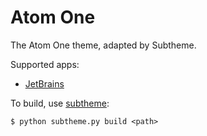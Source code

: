 # Atom One

The Atom One theme, adapted by Subtheme.

Supported apps:
- [JetBrains](https://github.com/subtheme-pro/atom-one/tree/master/apps/jetbrains)

To build, use [subtheme](https://github.com/subtheme-pro/subtheme):

```shell script
$ python subtheme.py build <path>
```
